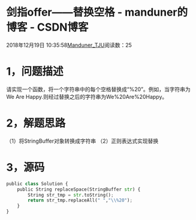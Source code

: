 
# 剑指offer——替换空格 - manduner的博客 - CSDN博客


2018年12月19日 10:35:58[Manduner_TJU](https://me.csdn.net/manduner)阅读数：25


# 1，问题描述
请实现一个函数，将一个字符串中的每个空格替换成“%20”。例如，当字符串为We Are Happy.则经过替换之后的字符串为We%20Are%20Happy。
# 2，解题思路
（1）将StringBuffer对象转换成字符串
（2）正则表达式实现替换
# 3，源码
```python
public class Solution {
    public String replaceSpace(StringBuffer str) {
    	String str_tmp = str.toString();
        return str_tmp.replaceAll(" ","\\%20");
    }
}
```



